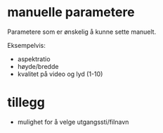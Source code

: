 # manuelle parametere #

Parametere som er ønskelig å kunne sette manuelt.

Eksempelvis:
  * aspektratio
  * høyde/bredde
  * kvalitet på video og lyd (1-10)

# tillegg #

  * mulighet for å velge utgangssti/filnavn